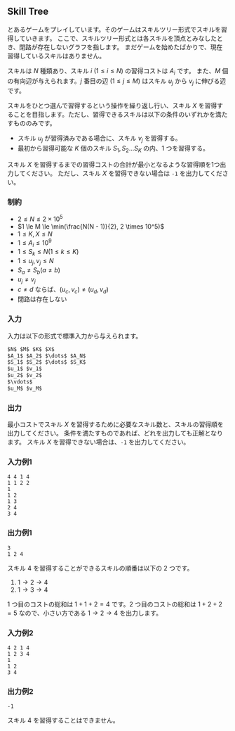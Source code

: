 ## Skill Tree

とあるゲームをプレイしています。そのゲームはスキルツリー形式でスキルを習得していきます。
ここで、スキルツリー形式とは各スキルを頂点とみなしたとき、閉路が存在しないグラフを指します。
まだゲームを始めたばかりで、現在習得しているスキルはありません。

スキルは $N$ 種類あり、スキル $i$ $(1 \leq i \leq N)$ の習得コストは $A_i$ です。
また、$M$ 個の有向辺が与えられます。$j$ 番目の辺 $(1 \leq j \leq M)$ はスキル $u_j$ から $v_j$ に伸びる辺です。

スキルをひとつ選んで習得するという操作を繰り返し行い、スキル $X$ を習得することを目指します。ただし、習得できるスキルは以下の条件のいずれかを満たすもののみです。

- スキル $u_j$ が習得済みである場合に、スキル $v_j$ を習得する。
- 最初から習得可能な $K$ 個のスキル $S_1, S_2 \dots S_K$ の内、$1$ つを習得する。

スキル $X$ を習得するまでの習得コストの合計が最小となるような習得順を1つ出力してください。
ただし、スキル $X$ を習得できない場合は `-1` を出力してください。

### 制約

- $2 \le N \le 2 \times 10^5$
- $1 \le M \le \min(\frac{N(N - 1)}{2}, 2 \times 10^5)$
- $1 \le K, X \le N$
- $1 \le A_i \le 10^9$
- $1 \le S_k \le N (1 \le k \le K)$
- $1 \le u_j, v_j \le N$
- $S_a \ne S_b (a \ne b)$
- $u_j \ne v_j$
- $c \ne d$ ならば、$(u_c, v_c) \ne (u_d, v_d)$
- 閉路は存在しない

### 入力

入力は以下の形式で標準入力から与えられます。  
```md
$N$ $M$ $K$ $X$
$A_1$ $A_2$ $\dots$ $A_N$
$S_1$ $S_2$ $\dots$ $S_K$
$u_1$ $v_1$
$u_2$ $v_2$
$\vdots$
$u_M$ $v_M$
```

### 出力

最小コストでスキル $X$ を習得するために必要なスキル数と、スキルの習得順を出力してください。
条件を満たすものであれば、どれを出力しても正解となります。
スキル $X$ を習得できない場合は、`-1` を出力してください。

### 入力例1
```
4 4 1 4
1 1 2 2
1
1 2
1 3
2 4
3 4

```

### 出力例1
```
3
1 2 4

```

スキル $4$ を習得することができるスキルの順番は以下の $2$ つです。

1. $1 \to 2 \to 4$
2. $1 \to 3 \to 4$

$1$ つ目のコストの総和は $1 + 1 + 2 = 4$ です。$2$ つ目のコストの総和は $1 + 2 + 2 = 5$ なので、小さい方である $1 \to 2 \to 4$ を出力します。

### 入力例2
```
4 2 1 4
1 2 3 4
1
1 2
3 4

```

### 出力例2
```
-1

```

スキル $4$ を習得することはできません。

